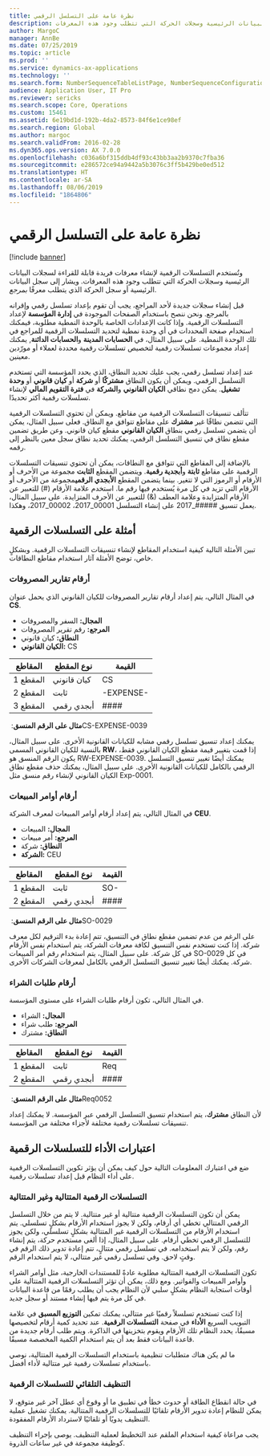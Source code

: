 ```yaml
---
title: نظرة عامة على التسلسل الرقمي
description: وتُستخدم التسلسلات الرقمية لإنشاء معرفات فريدة قابلة للقراءة لسجلات البيانات الرئيسية وسجلات الحركة التي تتطلب وجود هذه المعرفات.
author: MargoC
manager: AnnBe
ms.date: 07/25/2019
ms.topic: article
ms.prod: ''
ms.service: dynamics-ax-applications
ms.technology: ''
ms.search.form: NumberSequenceTableListPage, NumberSequenceConfiguration
audience: Application User, IT Pro
ms.reviewer: sericks
ms.search.scope: Core, Operations
ms.custom: 15461
ms.assetid: 6e19bd1d-192b-4da2-8573-84f6e1ce98ef
ms.search.region: Global
ms.author: margoc
ms.search.validFrom: 2016-02-28
ms.dyn365.ops.version: AX 7.0.0
ms.openlocfilehash: c036a6bf315ddb4df93c43bb3aa2b9370c7fba36
ms.sourcegitcommit: e286572ce94a9442a5b3076c3ff5b429be0ed512
ms.translationtype: HT
ms.contentlocale: ar-SA
ms.lasthandoff: 08/06/2019
ms.locfileid: "1864806"
---
```

# <a name="number-sequences-overview"></a>نظرة عامة على التسلسل الرقمي

[!include [banner](../includes/banner.md)]

وتُستخدم التسلسلات الرقمية لإنشاء معرفات فريدة قابلة للقراءة لسجلات البيانات الرئيسية وسجلات الحركة التي تتطلب وجود هذه المعرفات. ويشار إلى سجل البيانات الرئيسية أو سجل الحركة الذي يتطلب معرفًا *بمرجع*.

قبل إنشاء سجلات جديدة لأحد المراجع، يجب أن تقوم بإعداد تسلسل رقمي وإقرانه بالمرجع. ونحن ننصح باستخدام الصفحات الموجودة في **إدارة المؤسسة‬** لإعداد التسلسلات الرقمية. وإذا كانت الإعدادات الخاصة بالوحدة النمطية مطلوبة، فيمكنك استخدام صفحة المحددات في أي وحدة نمطية لتحديد التسلسلات الرقمية للمراجع في تلك الوحدة النمطية. على سبيل المثال، في **الحسابات المدينة** و**الحسابات الدائنة**, يمكنك إعداد مجموعات تسلسلات رقمية لتخصيص تسلسلات رقمية محددة لعملاء أو مورّدين معينين.

عند إعداد تسلسل رقمي، يجب عليك تحديد النطاق، الذي يحدد المؤسسة التي تستخدم التسلسل الرقمي. ويمكن أن يكون النطاق **مشتركًا** أو **شركة** أو **كيان قانوني** أو **وحدة تشغيل**. يمكن دمج نطاقي **الكيان القانوني** و**الشركة** في **فترة التقويم المالي‬** لإنشاء تسلسلات رقمية أكثر تحديدًا.

تتألف تنسيقات التسلسلات الرقمية من مقاطع. ويمكن أن تحتوي التسلسلات الرقمية التي تتضمن نطاقًا غير **مشترك** على مقاطع تتوافق مع النطاق. فعلى سبيل المثال، يمكن أن يتضمن تسلسل رقمي بنطاق **الكيان القانوني** مقطع كيان قانوني. وعن طريق تضمين مقطع نطاق في تنسيق التسلسل الرقمي، يمكنك تحديد نطاق سجل معين بالنظر إلى رقمه.

بالإضافة إلى المقاطع التي تتوافق مع النطاقات، يمكن أن تحتوي تنسيقات التسلسلات الرقمية على مقاطع **ثابتة** و**أبجدية رقمية**. ويتضمن المقطع **الثابت** مجموعة من الأحرف أو الأرقام أو الرموز التي لا تتغير. بينما يتضمن المقطع **الأبجدي الرقمي**مجموعة من الأحرف أو الأرقام التي تزيد في كل مرة يُستخدم فيها رقم ما. استخدم علامة الأرقام (\#) للتعبير عن الأرقام المتزايدة وعلامة العطف (&) للتعبير عن الأحرف المتزايدة. على سبيل المثال، يعمل تنسيق \#\#\#\#\#\_2017 على إنشاء التسلسل 00001\_2017،‏ 00002\_2017، وهكذا.

## <a name="number-sequence-examples"></a>أمثلة على التسلسلات الرقمية

تبين الأمثلة التالية كيفية استخدام المقاطع لإنشاء تنسيقات التسلسلات الرقمية. وبشكلٍ خاص، توضح الأمثلة آثار استخدام مقاطع النطاقات.

### <a name="expense-report-numbers"></a>أرقام تقارير المصروفات

في المثال التالي، يتم إعداد أرقام تقارير المصروفات للكيان القانوني الذي يحمل عنوان **CS**.

- **المجال:** السفر والمصروفات
- **المرجع:** رقم تقرير المصروفات
- **النطاق:** كيان قانوني
- **الكيان القانوني:** CS

| المقاطع  | نوع المقطع | القيمة     |
|-----------|--------------|-----------|
| المقطع 1 | كيان قانوني | CS        |
| المقطع 2 | ثابت     | -EXPENSE- |
| المقطع 3 | أبجدي رقمي | \#\#\#\#  |

**مثال على الرقم المنسق**: ‏CS-EXPENSE-0039

يمكنك إعداد تنسيق تسلسل رقمي مشابه للكيانات القانونية الأخرى. على سبيل المثال، بالنسبة للكيان القانوني المسمى **RW**، إذا قمت بتغيير قيمة مقطع الكيان القانوني فقط، يكون الرقم المنسق هو RW-EXPENSE-0039. يمكنك أيضًا تغيير تنسيق التسلسل الرقمي بالكامل للكيانات القانونية الأخرى. على سبيل المثال، يمكنك حذف مقطع نطاق الكيان القانوني لإنشاء رقم منسق مثل Exp-0001.

### <a name="sales-order-numbers"></a>أرقام أوامر المبيعات

في المثال التالي، يتم إعداد أرقام أوامر المبيعات لمعرف الشركة **CEU**.

- **المجال:** المبيعات
- **المرجع:** أمر مبيعات
- **النطاق:** شركة
- **الشركة:** CEU

| المقاطع  | نوع المقطع | القيمة    |
|-----------|--------------|----------|
| المقطع 1 | ثابت     | SO-      |
| المقطع 2 | أبجدي رقمي | \#\#\#\# |

**مثال على الرقم المنسق**: ‏SO-0029

على الرغم من عدم تضمين مقطع نطاق في التنسيق، تتم إعادة بدء الترقيم لكل معرف شركة. إذا كنت تستخدم نفس التنسيق لكافة معرفات الشركة، يتم استخدام نفس الأرقام في كل شركة. على سبيل المثال، يتم استخدام رقم أمر المبيعات SO-0029 في كل شركة. يمكنك أيضًا تغيير تنسيق التسلسل الرقمي بالكامل لمعرفات الشركات الأخرى.

### <a name="purchase-requisition-numbers"></a>أرقام طلبات الشراء

في المثال التالي، تكون أرقام طلبات الشراء على مستوى المؤسسة.

- **المجال:** الشراء
- **المرجع:** طلب شراء
- **النطاق:** مشترك

| المقاطع  | نوع المقطع | القيمة    |
|-----------|--------------|----------|
| المقطع 1 | ثابت     | Req      |
| المقطع 2 | أبجدي رقمي | \#\#\#\# |

**مثال على الرقم المنسق**: ‏Req0052

لأن النطاق **مشترك**، يتم استخدام تنسيق التسلسل الرقمي عبر المؤسسة. لا يمكنك إعداد تنسيقات تسلسلات رقمية مختلفة لأجزاء مختلفة من المؤسسة.

## <a name="performance-considerations-for-number-sequences"></a>اعتبارات الأداء للتسلسلات الرقمية

ضع في اعتبارك المعلومات التالية حول كيف يمكن أن يؤثر تكوين التسلسلات الرقمية على أداء النظام قبل إعداد تسلسلات رقمية.

### <a name="continuous-and-non-continuous-number-sequences"></a>التسلسلات الرقمية المتتالية وغير المتتالية

يمكن أن تكون التسلسلات الرقمية متتالية أو غير متتالية. لا يتم من خلال التسلسل الرقمي المتتالي تخطي أي أرقام، ولكن لا يجوز استخدام الأرقام بشكلٍ تسلسلي. يتم استخدام الأرقام من التسلسلات الرقمية غير المتتالية بشكلٍ تسلسلي، ولكن يجوز للتسلسل الرقمي تخطي أرقام. على سبيل المثال، إذا ألغى مستخدم حركة، يتم إنشاء رقم، ولكن لا يتم استخدامه. في تسلسل رقمي متتالٍ، تتم إعادة تدوير ذلك الرقم في وقتٍ لاحق. وفي تسلسل رقمي غير متتالي، لا يتم استخدام الرقم.

تكون التسلسلات الرقمية المتتالية مطلوبة عادةً للمستندات الخارجية، مثل أوامر الشراء وأوامر المبيعات والفواتير. ومع ذلك، يمكن أن تؤثر التسلسلات الرقمية المتتالية على أوقات استجابة النظام بشكلٍ سلبي لأن النظام يجب أن يطلب رقمًا من قاعدة البيانات في كل مرة يتم فيها إنشاء مستند أو سجل جديد.

إذا كنت تستخدم تسلسلاً رقميًا غير متتالي، يمكنك تمكين **التوزيع المسبق** في علامة التبويب السريع **الأداء** في صفحة **التسلسلات الرقمية**. عند تحديد كمية أرقام لتخصيصها مسبقًا، يحدد النظام تلك الأرقام ويقوم بتخزينها في الذاكرة. ويتم طلب أرقام جديدة من قاعدة البيانات فقط بعد أن يتم استخدام الكمية المخصصة مسبقًا.

ما لم يكن هناك متطلبات تنظيمية باستخدام التسلسلات الرقمية المتتالية، نوصي باستخدام تسلسلات رقمية غير متتالية لأداء أفضل.

### <a name="automatic-cleanup-of-number-sequences"></a>التنظيف التلقائي للتسلسلات الرقمية

في حالة انقطاع الطاقة أو حدوث خطأ في تطبيق ما أو وقوع أي عطل آخر غير متوقع، لا يمكن للنظام إعادة تدوير الأرقام تلقائيًا للتسلسلات الرقمية المتتالية. يمكنك تشغيل عملية التنظيف يدويًا أو تلقائيًا لاسترداد الأرقام المفقودة.

يجب مراعاة كيفية استخدام الملقم عند التخطيط لعملية التنظيف. يوصى بإجراء التنظيف كوظيفة مجموعة في غير ساعات الذروة.
